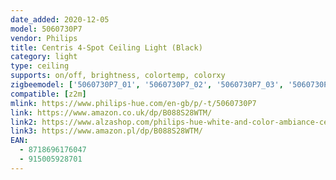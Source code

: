 ```yaml
---
date_added: 2020-12-05
model: 5060730P7
vendor: Philips
title: Centris 4-Spot Ceiling Light (Black)
category: light
type: ceiling
supports: on/off, brightness, colortemp, colorxy
zigbeemodel: ['5060730P7_01', '5060730P7_02', '5060730P7_03', '5060730P7_04', '5060730P7_05']
compatible: [z2m]
mlink: https://www.philips-hue.com/en-gb/p/-t/5060730P7
link: https://www.amazon.co.uk/dp/B088S28WTM/
link2: https://www.alzashop.com/philips-hue-white-and-color-ambiance-centris
link3: https://www.amazon.pl/dp/B088S28WTM/
EAN: 
  - 8718696176047
  - 915005928701
---
```

